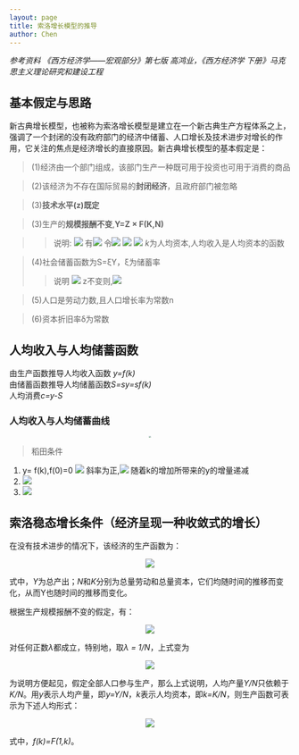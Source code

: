 ```yaml
---
layout: page
title: 索洛增长模型的推导
author: Chen
---
```

*参考资料 《西方经济学——宏观部分》第七版 高鸿业，《西方经济学 下册》马克思主义理论研究和建设工程*

## 基本假定与思路
新古典增长模型，也被称为索洛增长模型是建立在一个新古典生产方程体系之上，强调了一个封闭的没有政府部门的经济中储蓄、人口增长及技术进步对增长的作用，它关注的焦点是经济增长的直接原因。新古典增长模型的基本假定是：
> (1)经济由一个部门组成，该部门生产一种既可用于投资也可用于消费的商品

> (2)该经济为不存在国际贸易的**封闭经济**，且政府部门被忽略

> (3)**技术水平(z)既定**

> (3)生产的**规模报酬不变**,**Y=Z × F(K,N)**

>>说明: 
>> <img src="http://latex.codecogs.com/gif.latex?Y=Z\cdot F(K,N)"> 
>> 有<img src="http://latex.codecogs.com/gif.latex?aY=Z\cdot F(aK,aN)"> 令<img src="http://latex.codecogs.com/gif.latex?a=\frac{1}{N}"> 
>> <img src="http://latex.codecogs.com/gif.latex?Y\cdot \frac{1}{N}=Z\cdot F(K\cdot \frac{1}{N},N\cdot \frac{1}{N})"> 
>> <img src="http://latex.codecogs.com/gif.latex?y=z\cdot f(k,1)=zf(k)"> *k*为人均资本,人均收入是人均资本的函数

> (4)社会储蓄函数为S=ξY，ξ为储蓄率
>> 说明
>> <img src="http://latex.codecogs.com/gif.latex?s=\xi \cdot y=\xi \cdot zf(k)"> 
>> z不变则,<img src="http://latex.codecogs.com/gif.latex?\xi \cdot zf(k)=\xi \cdot f(k)"> 

>(5)人口是劳动力数,且人口增长率为常数n

>(6)资本折旧率δ为常数

## 人均收入与人均储蓄函数
由生产函数推导人均收入函数 *y=f(k)*<br>
由储蓄函数推导人均储蓄函数*S=sy=sf(k)*<br>
人均消费*c=y-S*<br>

### 人均收入与人均储蓄曲线

<center>
    <img src="http://chenxiaolong2019.github.io/ed/document/image/geogebra-export.png" style="zoom:20%"> 
</center>

> 稻田条件<br>
1. y= f(k),f(0)=0 <img src="http://latex.codecogs.com/gif.latex?f\dot (k)>0"> 斜率为正,<img src="http://latex.codecogs.com/gif.latex?f\ddot (k)<0"> 随着k的增加所带来的y的增量递减
2.  <img src="http://latex.codecogs.com/gif.latex?\lim_{k \to 0}{f\dot (k)=\infty }"> 
3. <img src="http://latex.codecogs.com/gif.latex?\lim_{k \to \infty}{f\dot (k)=0 }"> 

## 索洛稳态增长条件（经济呈现一种收敛式的增长）

在没有技术进步的情况下，该经济的生产函数为：

<center>
	<img src="http://latex.codecogs.com/gif.latex?Y=F(N,K)"> 
</center>

式中，*Y*为总产出；*N*和*K*分别为总量劳动和总量资本，它们均随时间的推移而变化，从而Y也随时间的推移而变化。

根据生产规模报酬不变的假定，有：

<center>
   <img src="http://latex.codecogs.com/gif.latex?\lambda Y=F(\lambda N,\lambda K)"> 
</center>

对任何正数*λ*都成立，特别地，取*λ = 1/N*，上式变为
<center>
    <img src="http://latex.codecogs.com/gif.latex?\frac{Y}{N}=F(1,\frac{K}{N})"> 
</center>

为说明方便起见，假定全部人口参与生产，那么上式说明，人均产量*Y/N*只依赖于*K/N*。用*y*表示人均产量，即*y=Y/N*，*k*表示人均资本，即*k=K/N*，则生产函数可表示为下述人均形式：

<center>
   <img src="http://latex.codecogs.com/gif.latex?y=f(k)"> 
</center>

式中，*f(k)=F(1,k)*。

